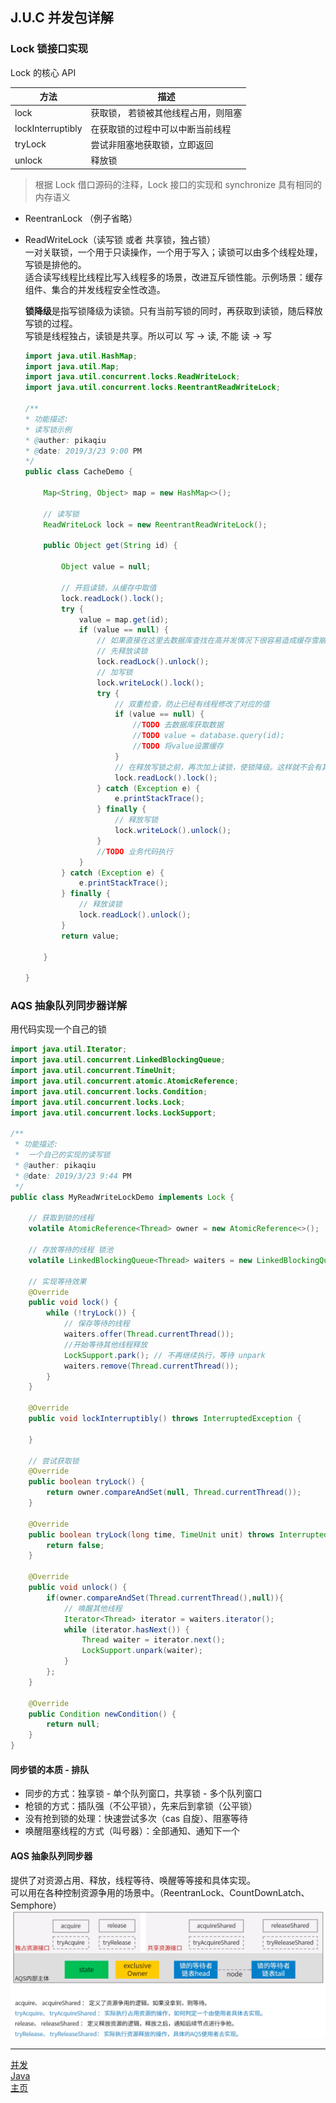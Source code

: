 ## J.U.C 并发包详解

### Lock 锁接口实现

Lock 的核心 API

方法|描述  
-|-  
lock | 获取锁， 若锁被其他线程占用，则阻塞  
lockInterruptibly | 在获取锁的过程中可以中断当前线程  
tryLock | 尝试非阻塞地获取锁，立即返回  
unlock | 释放锁  

> 根据 Lock 借口源码的注释，Lock 接口的实现和 synchronize 具有相同的内存语义

-   ReentranLock （例子省略）
-   ReadWriteLock（读写锁 或者 共享锁，独占锁）  
     一对关联锁，一个用于只读操作，一个用于写入；读锁可以由多个线程处理，写锁是排他的。  
     适合读写线程比线程比写入线程多的场景，改进互斥锁性能。示例场景：缓存组件、集合的并发线程安全性改造。

    **锁降级**是指写锁降级为读锁。只有当前写锁的同时，再获取到读锁，随后释放写锁的过程。  
    写锁是线程独占，读锁是共享。所以可以 写 -> 读, 不能 读 -> 写

    ```java
    import java.util.HashMap;
    import java.util.Map;
    import java.util.concurrent.locks.ReadWriteLock;
    import java.util.concurrent.locks.ReentrantReadWriteLock;

    /**
    * 功能描述:
    * 读写锁示例
    * @auther: pikaqiu
    * @date: 2019/3/23 9:00 PM
    */
    public class CacheDemo {

        Map<String, Object> map = new HashMap<>();

        // 读写锁
        ReadWriteLock lock = new ReentrantReadWriteLock();

        public Object get(String id) {

            Object value = null;

            // 开启读锁，从缓存中取值
            lock.readLock().lock();
            try {
                value = map.get(id);
                if (value == null) {
                    // 如果直接在这里去数据库查找在高并发情况下很容易造成缓存雪崩，所以需要加写锁，保证只有一个线程能够获取到锁
                    // 先释放读锁
                    lock.readLock().unlock();
                    // 加写锁
                    lock.writeLock().lock();
                    try {
                        // 双重检查，防止已经有线程修改了对应的值
                        if (value == null) {
                            //TODO 去数据库获取数据
                            //TODO value = database.query(id);
                            //TODO 将value设置缓存
                        }
                        // 在释放写锁之前，再次加上读锁，使锁降级。这样就不会有其他的线程能修改这个值，保证了数据一致性
                        lock.readLock().lock();
                    } catch (Exception e) {
                        e.printStackTrace();
                    } finally {
                        // 释放写锁
                        lock.writeLock().unlock();
                    }
                    //TODO 业务代码执行
                }
            } catch (Exception e) {
                e.printStackTrace();
            } finally {
                // 释放读锁
                lock.readLock().unlock();
            }
            return value;

        }

    }

    ```

### AQS 抽象队列同步器详解

用代码实现一个自己的锁

```java
import java.util.Iterator;
import java.util.concurrent.LinkedBlockingQueue;
import java.util.concurrent.TimeUnit;
import java.util.concurrent.atomic.AtomicReference;
import java.util.concurrent.locks.Condition;
import java.util.concurrent.locks.Lock;
import java.util.concurrent.locks.LockSupport;

/**
 * 功能描述:
 *  一个自己的实现的读写锁
 * @auther: pikaqiu
 * @date: 2019/3/23 9:44 PM
 */
public class MyReadWriteLockDemo implements Lock {

    // 获取到锁的线程
    volatile AtomicReference<Thread> owner = new AtomicReference<>();

    // 存放等待的线程 锁池
    volatile LinkedBlockingQueue<Thread> waiters = new LinkedBlockingQueue<>();

    // 实现等待效果
    @Override
    public void lock() {
        while (!tryLock()) {
            // 保存等待的线程
            waiters.offer(Thread.currentThread());
            //开始等待其他线程释放
            LockSupport.park(); // 不再继续执行，等待 unpark
            waiters.remove(Thread.currentThread());
        }
    }

    @Override
    public void lockInterruptibly() throws InterruptedException {

    }

    // 尝试获取锁
    @Override
    public boolean tryLock() {
        return owner.compareAndSet(null, Thread.currentThread());
    }

    @Override
    public boolean tryLock(long time, TimeUnit unit) throws InterruptedException {
        return false;
    }

    @Override
    public void unlock() {
        if(owner.compareAndSet(Thread.currentThread(),null)){
            // 唤醒其他线程
            Iterator<Thread> iterator = waiters.iterator();
            while (iterator.hasNext()) {
                Thread waiter = iterator.next();
                LockSupport.unpark(waiter);
            }
        };
    }

    @Override
    public Condition newCondition() {
        return null;
    }
}

```

#### 同步锁的本质 - 排队

-   同步的方式：独享锁 - 单个队列窗口，共享锁 - 多个队列窗口
-   枪锁的方式：插队强（不公平锁），先来后到拿锁（公平锁）
-   没有抢到锁的处理：快速尝试多次（cas 自旋）、阻塞等待
-   唤醒阻塞线程的方式（叫号器）：全部通知、通知下一个

#### AQS 抽象队列同步器

提供了对资源占用、释放，线程等待、唤醒等等接和具体实现。  
可以用在各种控制资源争用的场景中。（ReentranLock、CountDownLatch、Semphore）  
![AQS](./res/AQS.png)

---

[并发](./README.md)  
[Java](../README.md)  
[主页](../../../../../)
